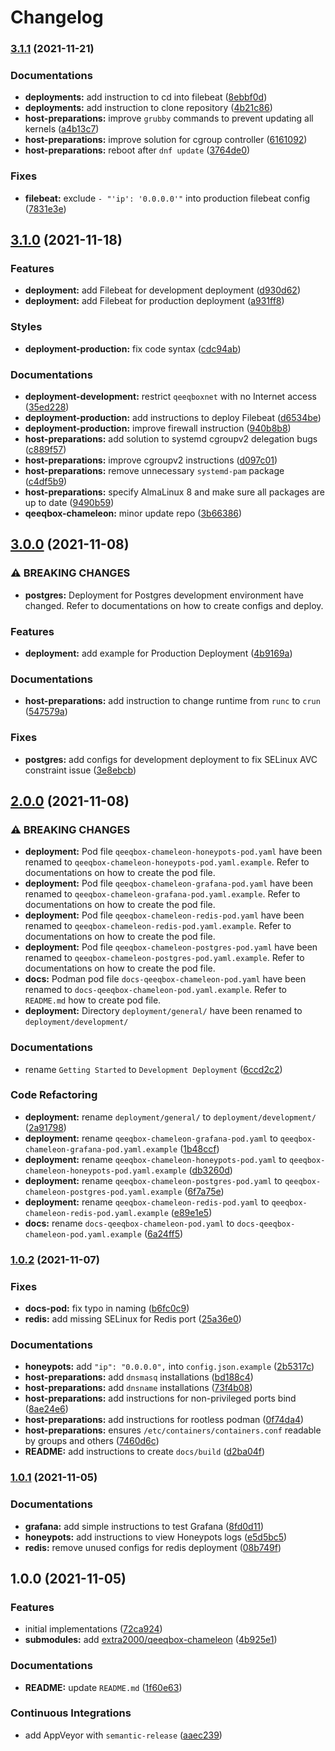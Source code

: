 # Changelog

### [3.1.1](https://github.com/extra2000/qeeqbox-chameleon-podman/compare/v3.1.0...v3.1.1) (2021-11-21)


### Documentations

* **deployments:** add instruction to cd into filebeat ([8ebbf0d](https://github.com/extra2000/qeeqbox-chameleon-podman/commit/8ebbf0d5e14314f57af03f6cbafbd87dce20ddbe))
* **deployments:** add instruction to clone repository ([4b21c86](https://github.com/extra2000/qeeqbox-chameleon-podman/commit/4b21c8626b44ddaedf88231fba1f5e29b13ba7db))
* **host-preparations:** improve `grubby` commands to prevent updating all kernels ([a4b13c7](https://github.com/extra2000/qeeqbox-chameleon-podman/commit/a4b13c79c840626bb5e83b3349eee9c1ccced57c))
* **host-preparations:** improve solution for cgroup controller ([6161092](https://github.com/extra2000/qeeqbox-chameleon-podman/commit/6161092a4385dd28de5276f5164d17ce1ac28743))
* **host-preparations:** reboot after `dnf update` ([3764de0](https://github.com/extra2000/qeeqbox-chameleon-podman/commit/3764de006adb9ca0b6e3fb4f827092266bd434a4))


### Fixes

* **filebeat:** exclude `- "'ip': '0.0.0.0'"` into production filebeat config ([7831e3e](https://github.com/extra2000/qeeqbox-chameleon-podman/commit/7831e3e7607f0f88c41ebe1a1c0d81225ab9c35e))

## [3.1.0](https://github.com/extra2000/qeeqbox-chameleon-podman/compare/v3.0.0...v3.1.0) (2021-11-18)


### Features

* **deployment:** add Filebeat for development deployment ([d930d62](https://github.com/extra2000/qeeqbox-chameleon-podman/commit/d930d62ee7affbc049887c596463878e4daa3f28))
* **deployment:** add Filebeat for production deployment ([a931ff8](https://github.com/extra2000/qeeqbox-chameleon-podman/commit/a931ff85ee237b31f5de9d14e6842816e86e74c8))


### Styles

* **deployment-production:** fix code syntax ([cdc94ab](https://github.com/extra2000/qeeqbox-chameleon-podman/commit/cdc94ab9bad97eed9c2201fbf029444d379d440e))


### Documentations

* **deployment-development:** restrict `qeeqboxnet` with no Internet access ([35ed228](https://github.com/extra2000/qeeqbox-chameleon-podman/commit/35ed228b43c32772116ecb492ec53546dd8df84f))
* **deployment-production:** add instructions to deploy Filebeat ([d6534be](https://github.com/extra2000/qeeqbox-chameleon-podman/commit/d6534be66a218ba16ebf87a9a2178e9daa4ed062))
* **deployment-production:** improve firewall instruction ([940b8b8](https://github.com/extra2000/qeeqbox-chameleon-podman/commit/940b8b8e9597d74a0392c4d78cf0a89e356a9399))
* **host-preparations:** add solution to systemd cgroupv2 delegation bugs ([c889f57](https://github.com/extra2000/qeeqbox-chameleon-podman/commit/c889f57f62e702812f30b887a2480a34d62d3036))
* **host-preparations:** improve cgroupv2 instructions ([d097c01](https://github.com/extra2000/qeeqbox-chameleon-podman/commit/d097c011362b1c2d712ae2d7601817efdb9bc7a9))
* **host-preparations:** remove unnecessary `systemd-pam` package ([c4df5b9](https://github.com/extra2000/qeeqbox-chameleon-podman/commit/c4df5b909276e7cb74e186c93eb2910bf678be19))
* **host-preparations:** specify AlmaLinux 8 and make sure all packages are up to date ([9490b59](https://github.com/extra2000/qeeqbox-chameleon-podman/commit/9490b59aec76a041df15959aa9a84a4103fb9e3a))
* **qeeqbox-chameleon:** minor update repo ([3b66386](https://github.com/extra2000/qeeqbox-chameleon-podman/commit/3b663862b8dbf94c4c4d20b014ed6cc180864443))

## [3.0.0](https://github.com/extra2000/qeeqbox-chameleon-podman/compare/v2.0.0...v3.0.0) (2021-11-08)


### ⚠ BREAKING CHANGES

* **postgres:** Deployment for Postgres development environment have changed. Refer to documentations on how to create configs and deploy.

### Features

* **deployment:** add example for Production Deployment ([4b9169a](https://github.com/extra2000/qeeqbox-chameleon-podman/commit/4b9169a533616d114500fe02344ad423d2d98e05))


### Documentations

* **host-preparations:** add instruction to change runtime from `runc` to `crun` ([547579a](https://github.com/extra2000/qeeqbox-chameleon-podman/commit/547579a821e2be53b2ac9d3691ba97553482f3bd))


### Fixes

* **postgres:** add configs for development deployment to fix SELinux AVC constraint issue ([3e8ebcb](https://github.com/extra2000/qeeqbox-chameleon-podman/commit/3e8ebcbacd1ec9757025f5a02087d83836632ff6))

## [2.0.0](https://github.com/extra2000/qeeqbox-chameleon-podman/compare/v1.0.2...v2.0.0) (2021-11-08)


### ⚠ BREAKING CHANGES

* **deployment:** Pod file `qeeqbox-chameleon-honeypots-pod.yaml` have been renamed to `qeeqbox-chameleon-honeypots-pod.yaml.example`. Refer to documentations on how to create the pod file.
* **deployment:** Pod file `qeeqbox-chameleon-grafana-pod.yaml` have been renamed to `qeeqbox-chameleon-grafana-pod.yaml.example`. Refer to documentations on how to create the pod file.
* **deployment:** Pod file `qeeqbox-chameleon-redis-pod.yaml` have been renamed to `qeeqbox-chameleon-redis-pod.yaml.example`. Refer to documentations on how to create the pod file.
* **deployment:** Pod file `qeeqbox-chameleon-postgres-pod.yaml` have been renamed to `qeeqbox-chameleon-postgres-pod.yaml.example`. Refer to documentations on how to create the pod file.
* **docs:** Podman pod file `docs-qeeqbox-chameleon-pod.yaml` have been renamed to `docs-qeeqbox-chameleon-pod.yaml.example`. Refer to `README.md` how to create pod file.
* **deployment:** Directory `deployment/general/` have been renamed to `deployment/development/`

### Documentations

* rename `Getting Started` to `Development Deployment` ([6ccd2c2](https://github.com/extra2000/qeeqbox-chameleon-podman/commit/6ccd2c264f6382c9421917196b961bb22d815d4c))


### Code Refactoring

* **deployment:** rename `deployment/general/` to `deployment/development/` ([2a91798](https://github.com/extra2000/qeeqbox-chameleon-podman/commit/2a9179815bfe52cd9ec77d2e9e7ef15d0774f97f))
* **deployment:** rename `qeeqbox-chameleon-grafana-pod.yaml` to `qeeqbox-chameleon-grafana-pod.yaml.example` ([1b48ccf](https://github.com/extra2000/qeeqbox-chameleon-podman/commit/1b48ccf4f04f28a991c903fa538a1c2b7a56e30f))
* **deployment:** rename `qeeqbox-chameleon-honeypots-pod.yaml` to `qeeqbox-chameleon-honeypots-pod.yaml.example` ([db3260d](https://github.com/extra2000/qeeqbox-chameleon-podman/commit/db3260dce9c99c133072537d8d08a89182c378ba))
* **deployment:** rename `qeeqbox-chameleon-postgres-pod.yaml` to `qeeqbox-chameleon-postgres-pod.yaml.example` ([6f7a75e](https://github.com/extra2000/qeeqbox-chameleon-podman/commit/6f7a75e3b56b5b1111e4952f582482493402481d))
* **deployment:** rename `qeeqbox-chameleon-redis-pod.yaml` to `qeeqbox-chameleon-redis-pod.yaml.example` ([e89e1e5](https://github.com/extra2000/qeeqbox-chameleon-podman/commit/e89e1e5303c2921c529cb9fe07725c161a178847))
* **docs:** rename `docs-qeeqbox-chameleon-pod.yaml` to `docs-qeeqbox-chameleon-pod.yaml.example` ([6a24ff5](https://github.com/extra2000/qeeqbox-chameleon-podman/commit/6a24ff51d0827f202ba5f6e865b2f20863427f94))

### [1.0.2](https://github.com/extra2000/qeeqbox-chameleon-podman/compare/v1.0.1...v1.0.2) (2021-11-07)


### Fixes

* **docs-pod:** fix typo in naming ([b6fc0c9](https://github.com/extra2000/qeeqbox-chameleon-podman/commit/b6fc0c9ff11fd4f7552932e4404d1976aaec9e77))
* **redis:** add missing SELinux for Redis port ([25a36e0](https://github.com/extra2000/qeeqbox-chameleon-podman/commit/25a36e0fb57ac21a11cedebefc0a99bc799329ca))


### Documentations

* **honeypots:** add `"ip": "0.0.0.0",` into `config.json.example` ([2b5317c](https://github.com/extra2000/qeeqbox-chameleon-podman/commit/2b5317c1cdb0b9354699d5e7016049174ee2bf19))
* **host-preparations:** add `dnsmasq` installations ([bd188c4](https://github.com/extra2000/qeeqbox-chameleon-podman/commit/bd188c49d489ccf2862e410016703aaa4214bf8c))
* **host-preparations:** add `dnsname` installations ([73f4b08](https://github.com/extra2000/qeeqbox-chameleon-podman/commit/73f4b08c4524c0028a7d5ead9a02fdc5fd3e8f84))
* **host-preparations:** add instructions for non-privileged ports bind ([8ae24e6](https://github.com/extra2000/qeeqbox-chameleon-podman/commit/8ae24e692a504b93ad0cd8cdb8f2b0c6a3c36eb9))
* **host-preparations:** add instructions for rootless podman ([0f74da4](https://github.com/extra2000/qeeqbox-chameleon-podman/commit/0f74da49c834706722e739bca5257df71b05794f))
* **host-preparations:** ensures `/etc/containers/containers.conf` readable by groups and others ([7460d6c](https://github.com/extra2000/qeeqbox-chameleon-podman/commit/7460d6c717c87a6637a8d4aa2a3b84bdb14d1db2))
* **README:** add instructions to create `docs/build` ([d2ba04f](https://github.com/extra2000/qeeqbox-chameleon-podman/commit/d2ba04f24c03619708a197ef9dfcada338bd7f4d))

### [1.0.1](https://github.com/extra2000/qeeqbox-chameleon-podman/compare/v1.0.0...v1.0.1) (2021-11-05)


### Documentations

* **grafana:** add simple instructions to test Grafana ([8fd0d11](https://github.com/extra2000/qeeqbox-chameleon-podman/commit/8fd0d1179f3cca7cb2e7e8fc34dcd5dee53fe8b8))
* **honeypots:** add instructions to view Honeypots logs ([e5d5bc5](https://github.com/extra2000/qeeqbox-chameleon-podman/commit/e5d5bc5e63bb0e1421bf094dc0b182e67be2f45f))
* **redis:** remove unused configs for redis deployment ([08b749f](https://github.com/extra2000/qeeqbox-chameleon-podman/commit/08b749f35e3581e312aeafb83d1f7501c36ecf78))

## 1.0.0 (2021-11-05)


### Features

* initial implementations ([72ca924](https://github.com/extra2000/qeeqbox-chameleon-podman/commit/72ca924287faafc4ef67f61883ba5c51a450e01f))
* **submodules:** add [extra2000/qeeqbox-chameleon](https://github.com/extra2000/qeeqbox-chameleon) ([4b925e1](https://github.com/extra2000/qeeqbox-chameleon-podman/commit/4b925e1493427f2dccef62d356de65318a4054ba))


### Documentations

* **README:** update `README.md` ([1f60e63](https://github.com/extra2000/qeeqbox-chameleon-podman/commit/1f60e639c21905ee94b34cf1ef7990b884dc4ad9))


### Continuous Integrations

* add AppVeyor with `semantic-release` ([aaec239](https://github.com/extra2000/qeeqbox-chameleon-podman/commit/aaec239bc669fefde0de5fd026c96247de2807b3))
